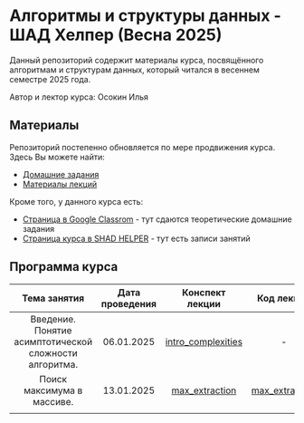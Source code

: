 # Алгоритмы и структуры данных - ШАД Хелпер (Весна 2025)

Данный репозиторий содержит материалы курса, посвящённого алгоритмам и структурам данных, который читался в весеннем семестре 2025 года. 

Автор и лектор курса: Осокин Илья


## Материалы 

Репозиторий постепенно обновляется по мере продвижения курса. Здесь Вы можете найти:

- [Домашние задания](/sh-alg-2025-spring/home_assignmemts/)
- [Материалы лекций](/sh-alg-2025-spring/lectures/)

Кроме того, у данного курса есть:

- [Страница в Google Classrom](https://classroom.google.com/c/NzQzODkzNTExNDY3) - тут сдаются теоретические домашние задания
- [Страница курса в SHAD HELPER](https://shadhelper.com/members/courses/course103207534397) - тут есть записи занятий


## Программа курса

|                      Тема занятия                      |  Дата проведения | Конспект лекции | Код лекции | Домашнее задание |  Дедлайн  |
|:------------------------------------------------------:|:----------------:|:---------------:|:----------:|:----------------:|:---------:|
| Введение. Понятие асимптотической сложности алгоритма. |    06.01.2025    | [intro_complexities](/sh-alg-2025-spring/lectures/lec_1_06.01.25_intro_complexities/alg_sh_06.01.24_notes_intro_complexities.pdf) | - | [homework 1](/sh-alg-2025-spring/home_assignments//hw_1_06.01.25_12.01.25/algsh2025hw1.pdf) | 12.01.2025 |
|       Поиск максимума в массиве.                        |    13.01.2025    | [max_extraction](/sh-alg-2025-spring/lectures/lec_2_13.01.25_max_extraction/alg_sh_13.01.25_notes_max_extraction.pdf)         | [max_extraction](/sh-alg-2025-spring/lectures/lec_2_13.01.25_max_extraction/alg_sh_13.01.25_seminar_max_extraction.ipynb) | [homework 2](/sh-alg-2025-spring//home_assignments/hw_2_13.01.25_26.01.25/algsh_hw2_13.01.25_26.01.25.ipynb) | 26.01.2025 |
|              |                 |                 |            |                  |